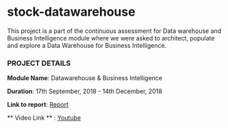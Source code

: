 # stock-datawarehouse

This project is a part of the continuous assessment for Data warehouse and Business Intelligence module where we were asked to architect, populate and explore a Data Warehouse for Business Intelligence.

### PROJECT DETAILS
**Module Name**: Datawarehouse & Business Intelligence

**Duration**: 17th September, 2018 - 14th December, 2018

**Link to report**: [Report](https://www.vdharam.com/projects/stocks-datawarehouse-business-intelligence-project/)

** Video Link ** : [Youtube](https://www.youtube.com/watch?v=vntE_DJrFcc&list=UU7N60OPxgzD2BhfAF1Uy4QA)
